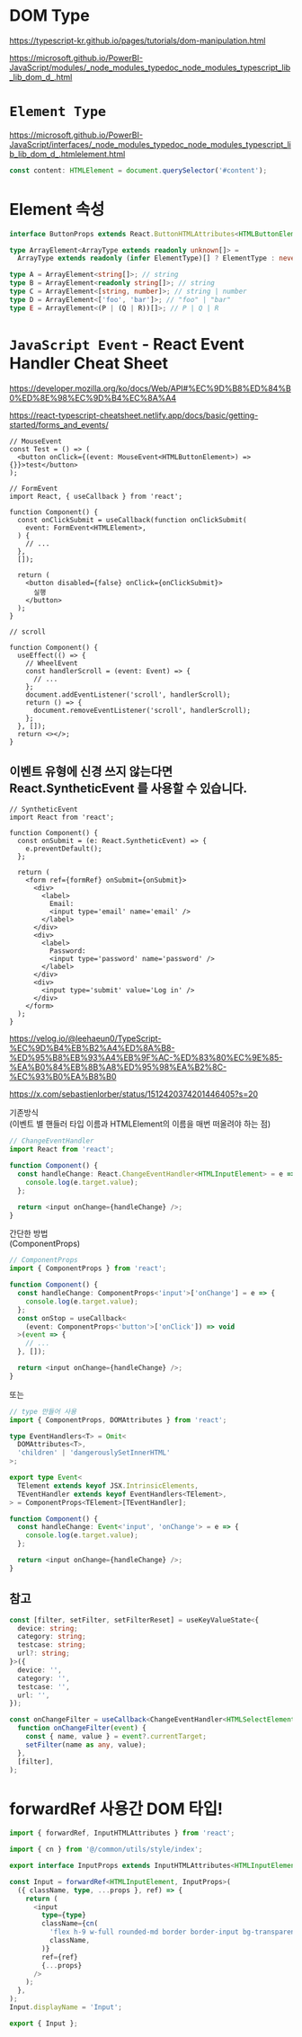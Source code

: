 # DOM Type

https://typescript-kr.github.io/pages/tutorials/dom-manipulation.html

https://microsoft.github.io/PowerBI-JavaScript/modules/_node_modules_typedoc_node_modules_typescript_lib_lib_dom_d_.html

# `Element Type`

https://microsoft.github.io/PowerBI-JavaScript/interfaces/_node_modules_typedoc_node_modules_typescript_lib_lib_dom_d_.htmlelement.html

```typescript
const content: HTMLElement = document.querySelector('#content');
```

# Element 속성

```typescript
interface ButtonProps extends React.ButtonHTMLAttributes<HTMLButtonElement> {}
```

```typescript
type ArrayElement<ArrayType extends readonly unknown[]> =
  ArrayType extends readonly (infer ElementType)[] ? ElementType : never;

type A = ArrayElement<string[]>; // string
type B = ArrayElement<readonly string[]>; // string
type C = ArrayElement<[string, number]>; // string | number
type D = ArrayElement<['foo', 'bar']>; // "foo" | "bar"
type E = ArrayElement<(P | (Q | R))[]>; // P | Q | R
```

# `JavaScript Event` - React Event Handler Cheat Sheet

https://developer.mozilla.org/ko/docs/Web/API#%EC%9D%B8%ED%84%B0%ED%8E%98%EC%9D%B4%EC%8A%A4

https://react-typescript-cheatsheet.netlify.app/docs/basic/getting-started/forms_and_events/

```tsx
// MouseEvent
const Test = () => (
  <button onClick={(event: MouseEvent<HTMLButtonElement>) => {}}>test</button>
);
```

```tsx
// FormEvent
import React, { useCallback } from 'react';

function Component() {
  const onClickSubmit = useCallback(function onClickSubmit(
    event: FormEvent<HTMLElement>,
  ) {
    // ...
  },
  []);

  return (
    <button disabled={false} onClick={onClickSubmit}>
      실행
    </button>
  );
}
```

```tsx
// scroll

function Component() {
  useEffect(() => {
    // WheelEvent
    const handlerScroll = (event: Event) => {
      // ...
    };
    document.addEventListener('scroll', handlerScroll);
    return () => {
      document.removeEventListener('scroll', handlerScroll);
    };
  }, []);
  return <></>;
}
```

## 이벤트 유형에 신경 쓰지 않는다면 React.SyntheticEvent 를 사용할 수 있습니다.

```tsx
// SyntheticEvent
import React from 'react';

function Component() {
  const onSubmit = (e: React.SyntheticEvent) => {
    e.preventDefault();
  };

  return (
    <form ref={formRef} onSubmit={onSubmit}>
      <div>
        <label>
          Email:
          <input type='email' name='email' />
        </label>
      </div>
      <div>
        <label>
          Password:
          <input type='password' name='password' />
        </label>
      </div>
      <div>
        <input type='submit' value='Log in' />
      </div>
    </form>
  );
}
```

https://velog.io/@leehaeun0/TypeScript-%EC%9D%B4%EB%B2%A4%ED%8A%B8-%ED%95%B8%EB%93%A4%EB%9F%AC-%ED%83%80%EC%9E%85-%EA%B0%84%EB%8B%A8%ED%95%98%EA%B2%8C-%EC%93%B0%EA%B8%B0

https://x.com/sebastienlorber/status/1512420374201446405?s=20

기존방식  
(이벤트 별 핸들러 타입 이름과 HTMLElement의 이름을 매번 떠올려야 하는 점)

```typescript
// ChangeEventHandler
import React from 'react';

function Component() {
  const handleChange: React.ChangeEventHandler<HTMLInputElement> = e => {
    console.log(e.target.value);
  };

  return <input onChange={handleChange} />;
}
```

간단한 방법  
(ComponentProps)

```typescript
// ComponentProps
import { ComponentProps } from 'react';

function Component() {
  const handleChange: ComponentProps<'input'>['onChange'] = e => {
    console.log(e.target.value);
  };
  const onStop = useCallback<
    (event: ComponentProps<'button'>['onClick']) => void
  >(event => {
    // ...
  }, []);

  return <input onChange={handleChange} />;
}
```

또는

```typescript
// type 만들어 사용
import { ComponentProps, DOMAttributes } from 'react';

type EventHandlers<T> = Omit<
  DOMAttributes<T>,
  'children' | 'dangerouslySetInnerHTML'
>;

export type Event<
  TElement extends keyof JSX.IntrinsicElements,
  TEventHandler extends keyof EventHandlers<TElement>,
> = ComponentProps<TElement>[TEventHandler];

function Component() {
  const handleChange: Event<'input', 'onChange'> = e => {
    console.log(e.target.value);
  };

  return <input onChange={handleChange} />;
}
```

## 참고

```typescript
const [filter, setFilter, setFilterReset] = useKeyValueState<{
  device: string;
  category: string;
  testcase: string;
  url?: string;
}>({
  device: '',
  category: '',
  testcase: '',
  url: '',
});

const onChangeFilter = useCallback<ChangeEventHandler<HTMLSelectElement>>(
  function onChangeFilter(event) {
    const { name, value } = event?.currentTarget;
    setFilter(name as any, value);
  },
  [filter],
);
```

# forwardRef 사용간 DOM 타입!

```typescript
import { forwardRef, InputHTMLAttributes } from 'react';

import { cn } from '@/common/utils/style/index';

export interface InputProps extends InputHTMLAttributes<HTMLInputElement> {}

const Input = forwardRef<HTMLInputElement, InputProps>(
  ({ className, type, ...props }, ref) => {
    return (
      <input
        type={type}
        className={cn(
          'flex h-9 w-full rounded-md border border-input bg-transparent px-3 py-1 text-sm shadow-sm transition-colors file:border-0 file:bg-transparent file:text-sm file:font-medium placeholder:text-muted-foreground focus-visible:outline-none focus-visible:ring-1 focus-visible:ring-ring disabled:cursor-not-allowed disabled:opacity-50',
          className,
        )}
        ref={ref}
        {...props}
      />
    );
  },
);
Input.displayName = 'Input';

export { Input };
```
